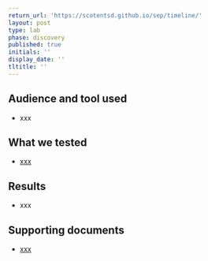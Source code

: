 ```yaml
---
return_url: 'https://scotentsd.github.io/sep/timeline/'
layout: post
type: lab
phase: discovery
published: true
initials: ''
display_date: ''
tltitle: ''
---
```

## Audience and tool used
- xxx

## What we tested
- [xxx](https://news.bbc.co.uk) 

## Results
- xxx

## Supporting documents
- [xxx](/sep/files/file.pdf)
